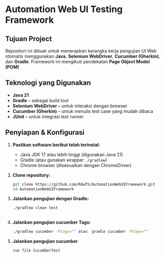 # Automation Web UI Testing Framework

## Tujuan Project

Repositori ini dibuat untuk menerapkan kerangka kerja pengujian UI Web otomatis menggunakan **Java**, **Selenium WebDriver**, **Cucumber (Gherkin)**, dan **Gradle**. Framework ini mengikuti pendekatan **Page Object Model (POM)**


## Teknologi yang Digunakan

- **Java 21**
- **Gradle** – sebagai build tool
- **Selenium WebDriver** – untuk interaksi dengan browser
- **Cucumber (Gherkin)** – untuk menulis test case yang mudah dibaca
- **JUnit** – untuk integrasi test runner

## Penyiapan & Konfigurasi

1. **Pastikan software berikut telah terinstal:**
   - Java JDK 17 atau lebih tinggi (digunakan Java 21)
   - Gradle (atau gunakan wrapper `./gradlew`)
   - Chrome browser (disesuaikan dengan ChromeDriver)

2. **Clone repository:**
   ```bash
   git clone https://github.com/RdwTS/AutomationWebUIFramework.git
   cd AutomationWebUIFramework

3. **Jalankan pengujian dengan Gradle:**
   ```bash
   ./gradlew clean test
  
4. **Jalankan pengujian cucumber Tags:**
   ```bash
   ./gradlew cucumber -Ptags="" atau  gradle cucumber -Ptags=""

5. **Jalankan pengujian cucumber**
   ```bash
   run file CucumberTest
